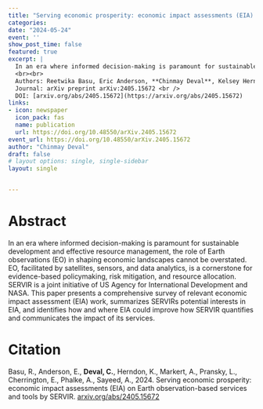 ```yaml
---
title: "Serving economic prosperity: economic impact assessments (EIA) on Earth observation-based services and tools by SERVIR"
categories:
date: "2024-05-24"
event: ''
show_post_time: false
featured: true
excerpt: |
  In an era where informed decision-making is paramount for sustainable development and effective resource management, the role of Earth observations (EO) in shaping economic landscapes cannot be overstated. EO, facilitated by satellites, sensors, and data analytics, is a cornerstone for evidence-based policymaking, risk mitigation, and resource allocation. SERVIR is a joint initiative of US Agency for International Development and NASA. This paper presents a comprehensive survey of relevant economic impact assessment (EIA) work, summarizes SERVIRs potential interests in EIA, and identifies how and where EIA could improve how SERVIR quantifies and communicates the impact of its services.
  <br><br>
  Authors: Reetwika Basu, Eric Anderson, **Chinmay Deval**, Kelsey Herndon, Amanda Markert, Lena Pransky, Emil Cherrington, Aparna Phalke, Alqamah Sayeed <br/>
  Journal: arXiv preprint arXiv:2405.15672 <br />
  DOI: [arxiv.org/abs/2405.15672](https://arxiv.org/abs/2405.15672)
links:
- icon: newspaper
  icon_pack: fas
  name: publication
  url: https://doi.org/10.48550/arXiv.2405.15672
event_url: https://doi.org/10.48550/arXiv.2405.15672
author: "Chinmay Deval"
draft: false
# layout options: single, single-sidebar
layout: single


---
```


# Abstract

In an era where informed decision-making is paramount for sustainable development and effective resource management, the role of Earth observations (EO) in shaping economic landscapes cannot be overstated. EO, facilitated by satellites, sensors, and data analytics, is a cornerstone for evidence-based policymaking, risk mitigation, and resource allocation. SERVIR is a joint initiative of US Agency for International Development and NASA. This paper presents a comprehensive survey of relevant economic impact assessment (EIA) work, summarizes SERVIRs potential interests in EIA, and identifies how and where EIA could improve how SERVIR quantifies and communicates the impact of its services.


# Citation

Basu, R., Anderson, E., **Deval, C.**, Herndon, K., Markert, A., Pransky, L., Cherrington, E., Phalke, A., Sayeed, A., 2024. Serving economic prosperity: economic impact assessments (EIA) on Earth observation-based services and tools by SERVIR. [arxiv.org/abs/2405.15672](https://arxiv.org/abs/2405.15672)
